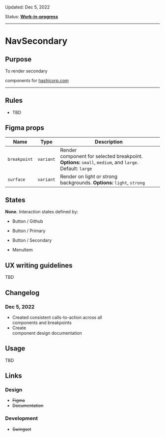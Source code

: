 Updated: Dec 5, 2022

Status: **[Work-in-progress](https://hashicorp-wpl-documentation.vercel.app/guides/can-i-use#work-in-progress)**


---

# NavSecondary

## Purpose

To render secondary <nav /> components for [hashicorp.com](https://www.hashicorp.com/)


---

## Rules

* TBD

## Figma props

| Name | Type | Description |
|----|----|----|
| `breakpoint` | `variant` | Render <nav /> component for selected breakpoint. **Options:** `small`, `medium`, and `large`. Default: `large` |
| `surface` | `variant` | Render on light or strong backgrounds. **Options:** `light`, `strong` |

## States

**None.** Interaction states defined by:

* Button / Github
* Button / Primary
* Button / Secondary


* MenuItem

## UX writing guidelines

TBD

## Changelog

### Dec 5, 2022

* Created consistent calls-to-action across all <nav /> components and breakpoints
* Create <nav /> component design documentation

## Usage

TBD

## Links

### Design

* ~~Figma~~
* ~~Documentation~~

### Development

* ~~Swingset~~


